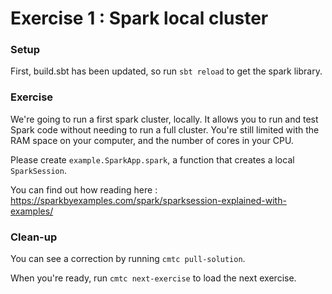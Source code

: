 # Exercise 1 : Spark local cluster

### Setup

First, build.sbt has been updated, so run `sbt reload` to get the spark library.

### Exercise

We're going to run a first spark cluster, locally. It allows you to run and test Spark code without needing to run a full cluster. You're still limited with the RAM space on your computer, and the number of cores in your CPU.

Please create `example.SparkApp.spark`, a function that creates a local `SparkSession`.

You can find out how reading here : https://sparkbyexamples.com/spark/sparksession-explained-with-examples/

### Clean-up

You can see a correction by running `cmtc pull-solution`.

When you're ready, run `cmtc next-exercise` to load the next exercise.
